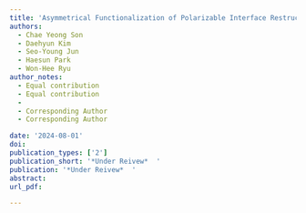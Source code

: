```yaml
---
title: 'Asymmetrical Functionalization of Polarizable Interface Restructuring Molecules for Rapid and Longer Operative Lithium Metal Batteries'
authors:
  - Chae Yeong Son 
  - Daehyun Kim 
  - Seo-Young Jun
  - Haesun Park
  - Won-Hee Ryu
author_notes:
  - Equal contribution
  - Equal contribution
  - 
  - Corresponding Author
  - Corresponding Author

date: '2024-08-01'
doi: 
publication_types: ['2']
publication_short: '*Under Reivew*  '
publication: '*Under Reivew*  '
abstract: 
url_pdf: 

---
```



<!--- Supplementary notes can be added here, including [code and math](https://wowchemy.com/docs/content/writing-markdown-latex/). --->